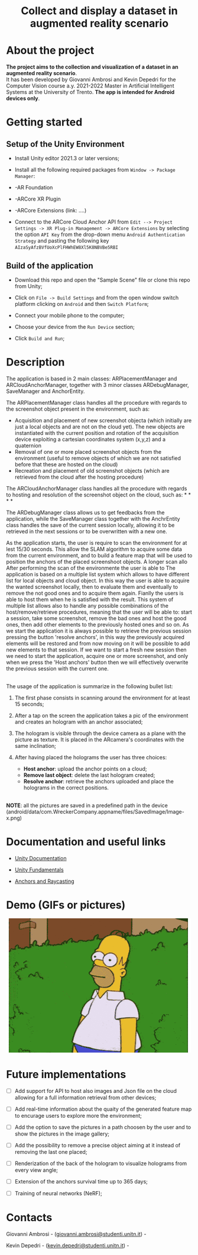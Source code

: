 # <p align="center">Collect and display a dataset in augmented reality scenario</p>

# About the project

**The project aims to the collection and visualization of a dataset in an augmented reality scenario**.<br/>It has been developed by Giovanni Ambrosi and Kevin Depedri for the Computer Vision course a.y. 2021-2022 Master in Artificial Intelligent Systems at the University of Trento. **The app is intended for Android devices only**.  



# Getting started
## Setup of the Unity Environment

* Install Unity editor 2021.3 or later versions;

* Install all the following required packages from `Window -> Package Manager`:
* -AR Foundation
* -ARCore XR Plugin
* -ARCore Extensions (link: ....)

* Connect to the ARCore Cloud Anchor API from  `Edit --> Project Settings -> XR Plug-in Management -> ARCore Extensions` by selecting the option `API Key` from the drop-down menu `Android Authentication Strategy` and pasting the following key `AIzaSyAfzBVfUoXcPlFHWhEW8Xl5K8NBVBe5RBI`



## Build of the application

* Download this repo and open the "Sample Scene" file or clone this repo from Unity;

* Click on `File -> Build Settings` and from the open window switch platform clicking on `Android` and then `Switch Platform`;

* Connect your mobile phone to the computer;

* Choose your device from the `Run Device` section;

* Click `Build and Run`;



# Description
The application is based in 2 main classes: ARPlacementManager and ARCloudAnchorManager, together with 3 minor classes ARDebugManager, SaveManager and AnchorEntity. 

The ARPlacementManager class handles all the procedure with regards to the screenshot object present in the environment, such as:
* Acquisition and placement of new screenshot objecta (which initially are just a local objects and are not on the cloud yet). The new objects are instantiated with the current position and rotation of the acquisition device exploiting a cartesian coordinates system (x,y,z) and a quaternion
* Removal of one or more placed screenshot objects from the environment (useful to remove objects of which we are not satisfied before that these are hosted on the cloud)
* Recreation and placement of old screenshot objects (which are retrieved from the cloud after the hosting procedure)

The ARCloudAnchorManager class handles all the procedure with regards to hosting and resolution of the screenshot object on the cloud, such as:
*
*
*
*

The ARDebugManager class allows us to get feedbacks from the application, while the SaveManager class together with the AnchrEntity class handles the save of the current session locally, allowing it to be retrieved in the next sessions or to be overwritten with a new one.

As the application starts, the user is require to scan the environment for at lest 15/30 seconds. This allow the SLAM algorithm to acquire some data from the current environment, and to build a feature map that will be used to position the anchors of the placed screenshoot objects. A longer scan allo
After performing the scan of the environmente the user is able to 
The application is based on a multiple list system which allows to have different list for local objects and cloud object. In this way the user is able to acquire the wanted screenshot locally, then to evaluate them and eventually to remove the not good ones and to acquire them again. Fianlly the users is able to host them when he is satisfied with the result.
This system of multiple list allows also to handle any possible combinations of the host/remove/retrieve procedures, meaning that the user will be able to: start a session, take some screenshot, remove the bad ones and host the good ones, then add other elements to the previously hosted ones and so on.
As we start the application it is always possible to retrieve the previous session pressing the button 'resolve anchors', in this way the previously acquired elements will be restored and from now moving on it will be possible to add new elements to that session.
If we want to start a fresh new session then we need to start the application, acquire one or more screenshot, and only when we press the 'Host anchors' button then we will effectively overwrite the previous session with the current one.

<br/>The usage of the application is summarize in the following bullet list:

1) The first phase consists in scanning around the environment for at least 15 seconds;

2) After a tap on the screen the application takes a pic of the environment and creates an hologram with an anchor associated;

3) The hologram is visible through the device camera as a plane with the picture as texture. It is placed in the ARcamera's coordinates with the same inclination;

4) After having placed the holograms the user has three choices:
   - **Host anchor**: upload the anchor points on a cloud;
   - **Remove last object**: delete the last hologram created;
   - **Resolve anchor**: retrieve the anchors uploaded and place the holograms in the correct positions.

<br/>**NOTE**: all the pictures are saved in a predefined path in the device (android/data/com.WreckerCompany.appname/files/SavedImage/Image-x.png)



# Documentation and useful links
* [Unity Documentation](https://docs.unity3d.com/Manual/index.html)

* [Unity Fundamentals](https://www.andreasjakl.com/ar-foundation-fundamentals-with-unity-part-1/)

* [Anchors and Raycasting](https://www.andreasjakl.com/ar-foundation-fundamentals-with-unity-part-3/)



# Demo (GIFs or pictures)

![this is an image](https://github.com/GiovanniAmbrosi/Collect-and-display-a-datasets-in-augmented-reality-scenario/blob/main/10addio.gif?raw=true)



# Future implementations

- [ ] Add support for API to host also images and Json file on the cloud allowing for a full information retrieval from other devices;

- [ ] Add real-time information about the quaity of the generated feature map to encurage users to explore more the environment;

- [ ] Add the option to save the pictures in a path choosen by the user and to show the pictures in the image gallery;

- [ ] Add the possibility to remove a precise object aiming at it instead of removing the last one placed;

- [ ] Renderization of the back of the hologram to visualize holograms from every view angle;

- [ ] Extension of the anchors survival time up to 365 days;

- [ ] Training of neural networks (NeRF);



# Contacts
Giovanni Ambrosi - (giovanni.ambrosi@studenti.unitn.it) -

Kevin Depedri - (kevin.depedri@studenti.unitn.it) -
